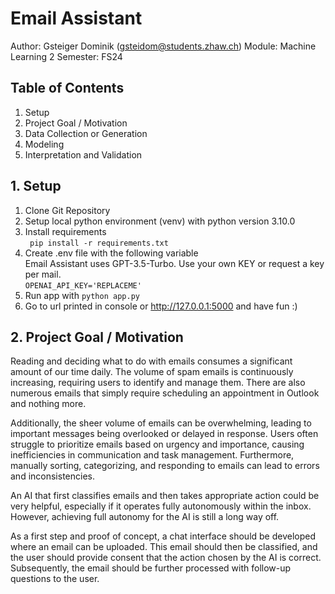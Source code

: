 # Email Assistant
Author: Gsteiger Dominik (gsteidom@students.zhaw.ch)
Module: Machine Learning 2
Semester: FS24
## Table of Contents
1. Setup
2. Project Goal / Motivation 
3. Data Collection or Generation
4. Modeling
5. Interpretation and Validation

## 1. Setup
1. Clone Git Repository 
2. Setup local python environment (venv) with python version 3.10.0
3. Install requirements <br/>
``` pip install -r requirements.txt```
4. Create .env file with the following variable <br/>
Email Assistant uses GPT-3.5-Turbo. Use your own KEY or request a key per mail. <br/>
```OPENAI_API_KEY='REPLACEME'```
5. Run app with ```python app.py```
6. Go to url printed in console or  http://127.0.0.1:5000 and have fun :)

## 2. Project Goal / Motivation
Reading and deciding what to do with emails consumes a significant amount of our time daily. 
The volume of spam emails is continuously increasing, requiring users to identify and manage them. 
There are also numerous emails that simply require scheduling an appointment in Outlook and nothing more.

Additionally, the sheer volume of emails can be overwhelming, leading to important messages being overlooked or delayed in response. 
Users often struggle to prioritize emails based on urgency and importance, causing inefficiencies in communication and task management. 
Furthermore, manually sorting, categorizing, and responding to emails can lead to errors and inconsistencies.

An AI that first classifies emails and then takes appropriate action could be very helpful,
especially if it operates fully autonomously within the inbox. 
However, achieving full autonomy for the AI is still a long way off.

As a first step and proof of concept, a chat interface should be developed where an email can be uploaded. 
This email should then be classified, and the user should provide consent that the action chosen by the AI is correct. 
Subsequently, the email should be further processed with follow-up questions to the user.

